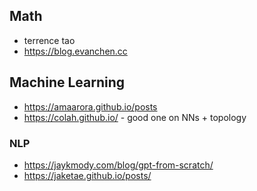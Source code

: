 
## Math

- terrence tao 
- https://blog.evanchen.cc

## Machine Learning

- https://amaarora.github.io/posts
- https://colah.github.io/ - good one on NNs + topology

### NLP
-  https://jaykmody.com/blog/gpt-from-scratch/
- https://jaketae.github.io/posts/
